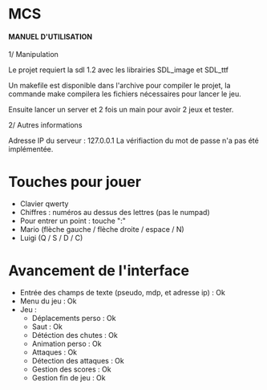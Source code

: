 # MCS
#### MANUEL D'UTILISATION ####

1/ Manipulation

Le projet requiert la sdl 1.2 avec les librairies SDL_image et SDL_ttf

Un makefile est disponible dans l'archive pour compiler le projet, la commande make
 compilera les fichiers nécessaires pour lancer le jeu.

Ensuite lancer un server et 2 fois un main pour avoir 2 jeux et tester.

2/ Autres informations

Adresse IP du serveur : 127.0.0.1
La vérifiaction du mot de passe n'a pas été implémentée.

# Touches pour jouer
 - Clavier qwerty
 - Chiffres : numéros au dessus des lettres (pas le numpad)
 - Pour entrer un point : touche ":"
 - Mario (flèche gauche / flèche droite / espace / N)
 - Luigi (Q / S / D / C)

# Avancement de l'interface
- Entrée des champs de texte (pseudo, mdp, et adresse ip) : Ok
- Menu du jeu : Ok
- Jeu :
  * Déplacements perso : Ok
  * Saut : Ok
  * Détéction des chutes : Ok
  * Animation perso : Ok
  * Attaques : Ok
  * Détection des attaques : Ok
  * Gestion des scores : Ok
  * Gestion fin de jeu : Ok

